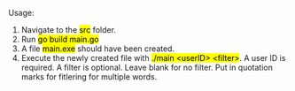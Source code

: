 Usage:
  1. Navigate to the <mark>src</mark> folder.
  2. Run <mark>go build main.go</mark>
  3. A file  <mark>main.exe</mark> should have been created.
  4. Execute the newly created file with <mark>./main &lt;userID&gt; &lt;filter&gt;</mark>.
  A user ID is required. A filter is optional. Leave blank for no filter. Put in quotation marks for fitlering for multiple words.
